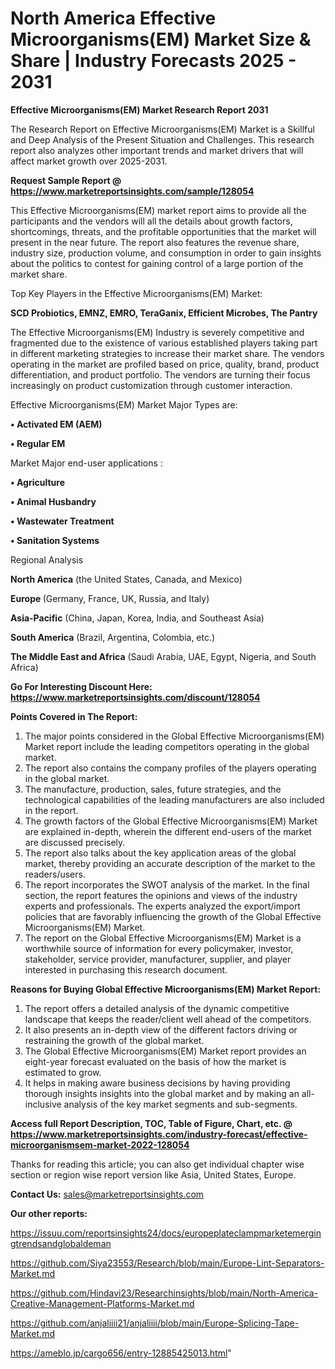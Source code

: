 # North America Effective Microorganisms(EM) Market Size & Share | Industry Forecasts 2025 - 2031

<strong>Effective Microorganisms(EM) Market Research Report 2031</strong>

The Research Report on Effective Microorganisms(EM) Market is a Skillful and Deep Analysis of the Present Situation and Challenges. This research report also analyzes other important trends and market drivers that will affect market growth over 2025-2031.

<strong>Request Sample Report @ <a href=https://www.marketreportsinsights.com/sample/128054>https://www.marketreportsinsights.com/sample/128054</a></strong>

This Effective Microorganisms(EM) market report aims to provide all the participants and the vendors will all the details about growth factors, shortcomings, threats, and the profitable opportunities that the market will present in the near future. The report also features the revenue share, industry size, production volume, and consumption in order to gain insights about the politics to contest for gaining control of a large portion of the market share.

Top Key Players in the Effective Microorganisms(EM) Market:

<strong>SCD Probiotics, EMNZ, EMRO, TeraGanix, Efficient Microbes, The Pantry</strong>

The Effective Microorganisms(EM) Industry is severely competitive and fragmented due to the existence of various established players taking part in different marketing strategies to increase their market share. The vendors operating in the market are profiled based on price, quality, brand, product differentiation, and product portfolio. The vendors are turning their focus increasingly on product customization through customer interaction.

Effective Microorganisms(EM) Market Major Types are:

<strong>• Activated EM (AEM)

• Regular EM</strong>

Market Major end-user applications :

<strong>• Agriculture

• Animal Husbandry

• Wastewater Treatment

• Sanitation Systems</strong>

Regional Analysis

</u><strong><b>North America</b></strong> (the United States, Canada, and Mexico)

<strong><b>Europe </b></strong>(Germany, France, UK, Russia, and Italy)

<strong><b>Asia-Pacific</b></strong> (China, Japan, Korea, India, and Southeast Asia)

<strong><b>South America</b></strong> (Brazil, Argentina, Colombia, etc.)

<strong><b>The Middle East and Africa</b></strong> (Saudi Arabia, UAE, Egypt, Nigeria, and South Africa)

<strong>Go For Interesting Discount Here: <a href=https://www.marketreportsinsights.com/discount/128054>https://www.marketreportsinsights.com/discount/128054</a></strong>

<strong>Points Covered in The Report:</strong>
<ol>
  <li>The major points considered in the Global Effective Microorganisms(EM) Market report include the leading competitors operating in the global market.</li>
  <li>The report also contains the company profiles of the players operating in the global market.</li>
  <li>The manufacture, production, sales, future strategies, and the technological capabilities of the leading manufacturers are also included in the report.</li>
  <li>The growth factors of the Global Effective Microorganisms(EM) Market are explained in-depth, wherein the different end-users of the market are discussed precisely.</li>
  <li>The report also talks about the key application areas of the global market, thereby providing an accurate description of the market to the readers/users.</li>
  <li>The report incorporates the SWOT analysis of the market. In the final section, the report features the opinions and views of the industry experts and professionals. The experts analyzed the export/import policies that are favorably influencing the growth of the Global Effective Microorganisms(EM) Market.</li>
  <li>The report on the Global Effective Microorganisms(EM) Market is a worthwhile source of information for every policymaker, investor, stakeholder, service provider, manufacturer, supplier, and player interested in purchasing this research document.</li>
</ol>
<strong>Reasons for Buying Global Effective Microorganisms(EM) Market Report:</strong>

<ol>
  <li>The report offers a detailed analysis of the dynamic competitive landscape that keeps the reader/client well ahead of the competitors.</li>
  <li>It also presents an in-depth view of the different factors driving or restraining the growth of the global market.</li>
  <li>The Global Effective Microorganisms(EM) Market report provides an eight-year forecast evaluated on the basis of how the market is estimated to grow.</li>
  <li>It helps in making aware business decisions by having providing thorough insights insights into the global market and by making an all-inclusive analysis of the key market segments and sub-segments.</li>
</ol>
<strong>Access full Report Description, TOC, Table of Figure, Chart, etc. @ <a href=https://www.marketreportsinsights.com/industry-forecast/effective-microorganismsem-market-2022-128054>https://www.marketreportsinsights.com/industry-forecast/effective-microorganismsem-market-2022-128054</a></strong>


Thanks for reading this article; you can also get individual chapter wise section or region wise report version like Asia, United States, Europe.

<strong>Contact Us:</strong>
sales@marketreportsinsights.com

<strong>Our other reports:</strong>

<a href=https://issuu.com/reportsinsights24/docs/europeplateclampmarketemergingtrendsandglobaldeman>https://issuu.com/reportsinsights24/docs/europeplateclampmarketemergingtrendsandglobaldeman</a>

<a href=https://github.com/Siya23553/Research/blob/main/Europe-Lint-Separators-Market.md>https://github.com/Siya23553/Research/blob/main/Europe-Lint-Separators-Market.md</a>

<a href=https://github.com/Hindavi23/Researchinsights/blob/main/North-America-Creative-Management-Platforms-Market.md>https://github.com/Hindavi23/Researchinsights/blob/main/North-America-Creative-Management-Platforms-Market.md</a>

<a href=https://github.com/anjaliiii21/anjaliiii/blob/main/Europe-Splicing-Tape-Market.md>https://github.com/anjaliiii21/anjaliiii/blob/main/Europe-Splicing-Tape-Market.md</a>

<a href=https://ameblo.jp/cargo656/entry-12885425013.html>https://ameblo.jp/cargo656/entry-12885425013.html</a>"
